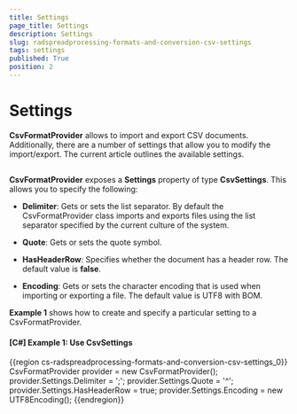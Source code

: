 ```yaml
---
title: Settings
page_title: Settings
description: Settings
slug: radspreadprocessing-formats-and-conversion-csv-settings
tags: settings
published: True
position: 2
---
```


# Settings



__CsvFormatProvider__ allows to import and export CSV documents. Additionally, there are a number of settings that allow you to modify the import/export. The current article outlines the available settings.
      

## 

__CsvFormatProvider__ exposes a __Settings__ property of type __CsvSettings__. This allows you to specify the following:
        

* __Delimiter__: Gets or sets the list separator. By default the CsvFormatProvider class imports and exports files using the list separator specified by the current culture of the system.
            

* __Quote__: Gets or sets the quote symbol.
            

* __HasHeaderRow__: Specifies whether the document has a header row. The default value is __false__.
            

* __Encoding__: Gets or sets the character encoding that is used when importing or exporting a file. The default value is UTF8 with BOM.
            

__Example 1__ shows how to create and specify a particular setting to a CsvFormatProvider.
        

#### __[C#] Example 1: Use CsvSettings__

{{region cs-radspreadprocessing-formats-and-conversion-csv-settings_0}}
	CsvFormatProvider provider = new CsvFormatProvider();
	provider.Settings.Delimiter = ';';
	provider.Settings.Quote = '^';
	provider.Settings.HasHeaderRow = true;
	provider.Settings.Encoding = new UTF8Encoding();
{{endregion}}


